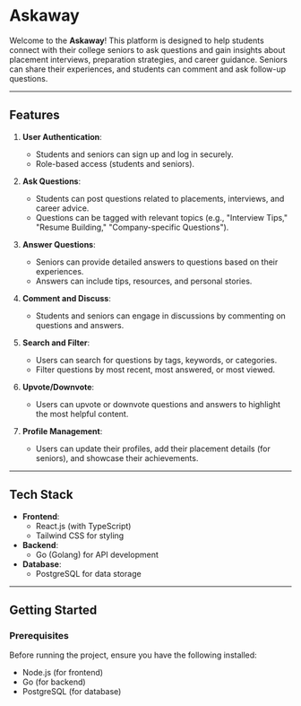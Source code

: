 # **Askaway**

Welcome to the **Askaway**! This platform is designed to help students connect with their college seniors to ask questions and gain insights about placement interviews, preparation strategies, and career guidance. Seniors can share their experiences, and students can comment and ask follow-up questions.

---

## **Features**

1. **User Authentication**:
   - Students and seniors can sign up and log in securely.
   - Role-based access (students and seniors).

2. **Ask Questions**:
   - Students can post questions related to placements, interviews, and career advice.
   - Questions can be tagged with relevant topics (e.g., "Interview Tips," "Resume Building," "Company-specific Questions").

3. **Answer Questions**:
   - Seniors can provide detailed answers to questions based on their experiences.
   - Answers can include tips, resources, and personal stories.

4. **Comment and Discuss**:
   - Students and seniors can engage in discussions by commenting on questions and answers.

5. **Search and Filter**:
   - Users can search for questions by tags, keywords, or categories.
   - Filter questions by most recent, most answered, or most viewed.

6. **Upvote/Downvote**:
   - Users can upvote or downvote questions and answers to highlight the most helpful content.

7. **Profile Management**:
   - Users can update their profiles, add their placement details (for seniors), and showcase their achievements.

---

## **Tech Stack**

- **Frontend**: 
  - React.js (with TypeScript)
  - Tailwind CSS for styling
- **Backend**:
  - Go (Golang) for API development
- **Database**:
  - PostgreSQL for data storage

---

## **Getting Started**

### Prerequisites

Before running the project, ensure you have the following installed:

- Node.js (for frontend)
- Go (for backend)
- PostgreSQL (for database)
